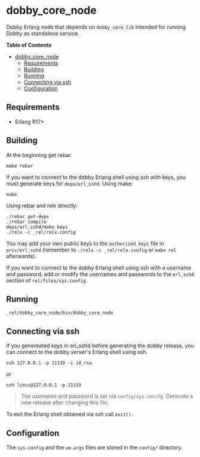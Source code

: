 # dobby_core_node

Dobby Erlang node that depends on `dobby_core_lib` intended for running
Dobby as standalone service.

<!-- markdown-toc start - Don't edit this section. Run M-x markdown-toc/generate-toc again -->
**Table of Contents**

- [dobby_core_node](#dobbycorenode)
    - [Requirements](#requirements)
    - [Building](#building)
    - [Running](#running)
    - [Connecting via ssh](#connecting-via-ssh)
    - [Configuration](#configuration)

<!-- markdown-toc end -->


## Requirements
- Erlang R17+

## Building
At the beginning get rebar:
```shell
make rebar
```

If you want to connect to the dobby Erlang shell using ssh with
keys, you must
generate keys for `deps/erl_sshd`.  Using make:
```shell
make
```
Using rebar and relx directly:
```shell
./rebar get-deps
./rebar compile
deps/erl_sshd/make_keys
./relx -c _rel/relx.config
```
You may add your own public keys to the `authorized_keys` file in
`priv/erl_sshd` (remember to `./relx -c _rel/relx.config` or `make rel`
afterwards).

If you want to connect to the dobby Erlang shell using ssh with
a username and password,
add or modify the usernames and passwords
to the `erl_sshd` section of `rel/files/sys.config`.

## Running
```shell
_rel/dobby_core_node/bin/dobby_core_node
```

## Connecting via ssh
If you genereated keys in erl_sshd before generating the dobby release,
you can connect to the dobby server's Erlang shell using ssh.
```shell
ssh 127.0.0.1 -p 11133 -i id_rsa
```

or

```shell
ssh lincx@127.0.0.1 -p 11133
```

> The username and password is set via `config/sys.conifg`. Generate
> a new release after changing this file.

To exit the Erlang shell obtained via ssh call `exit().`

## Configuration

The `sys.config` and the `vm.args` files are stored in the `config/` directory.


